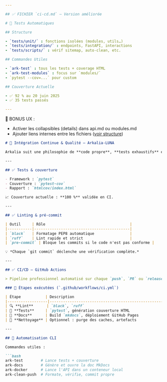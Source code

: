 ```yaml
---

## ✅ FICHIER `ci-cd.md` — Version améliorée

# 🧪 Tests Automatiques

## Structure

- `tests/unit/` : fonctions isolées (modules, utils…)
- `tests/integration/` : endpoints, FastAPI, interactions
- `tests/scripts/` : vérif sitemap, auto-clean, etc.

## Commandes Utiles

- `ark-test` : tous les tests + coverage HTML
- `ark-test-modules` : focus sur `modules/`
- `pytest --cov=...` pour custom

## Couverture Actuelle

- ✅ 92 % au 20 juin 2025
- ✅ 35 tests passés

---
```


🧭 BONUS UX :
- Activer les collapsibles (details) dans api.md ou modules.md
- Ajouter liens internes entre les fichiers ([voir structure](structure.md))

```markdown
# 🧪 Intégration Continue & Qualité — Arkalia-LUNA

Arkalia suit une philosophie de **code propre**, **tests exhaustifs** et **automatisation CI/CD** complète via GitHub Actions.

---

## ✅ Tests & couverture

- Framework : `pytest`
- Couverture : `pytest-cov`
- Rapport : `htmlcov/index.html`

📈 Couverture actuelle : **100 %** validée en CI.

---

## ✅ Linting & pré-commit

| Outil     | Rôle                                      |
|-----------|-------------------------------------------|
| `black`   | Formatage PEP8 automatique                |
| `ruff`    | Lint rapide et strict                     |
| `pre-commit` | Bloque les commits si le code n'est pas conforme |

💡 *Chaque `git commit` déclenche une vérification complète.*

---

## ✅ CI/CD — GitHub Actions

> Pipeline professionnel automatisé sur chaque `push`, `PR` ou `release`.

### 🔄 Étapes exécutées (`.github/workflows/ci.yml`)

| Étape           | Description                                          |
|------------------|------------------------------------------------------|
| 🔍 **Lint**      | `black`, `ruff`                                      |
| 🧪 **Tests**     | `pytest`, génération couverture HTML                 |
| 📘 **Docs**      | Build `mkdocs`, déploiement GitHub Pages             |
| 🧼 **Nettoyage** | Optionnel : purge des caches, artefacts              |

---

## 🧠 Automatisation CLI

Commandes utiles :

```bash
ark-test        # Lance tests + couverture
ark-docs        # Génère et ouvre la doc MkDocs
ark-docker      # Lance l'API dans un conteneur local
ark-clean-push  # Formate, vérifie, commit propre
